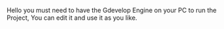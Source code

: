 Hello you must need to have the Gdevelop Engine on your PC to run the Project, You can edit it and use it as you like.
